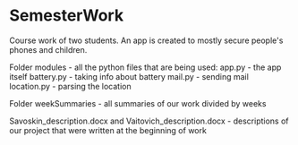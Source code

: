 # SemesterWork
Course work of two students. An app is created to mostly secure people's phones and children.

Folder modules - all the python files that are being used:
app.py - the app itself battery.py - taking info about battery mail.py - sending mail location.py - parsing the location

Folder weekSummaries - all summaries of our work divided by weeks

Savoskin_description.docx and Vaitovich_description.docx - descriptions of our project that were written at the beginning of work
